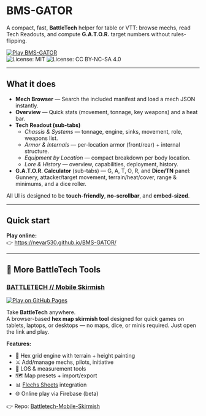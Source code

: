 # BMS-GATOR

A compact, fast, **BattleTech** helper for table or VTT: browse mechs, read Tech Readouts, and compute **G.A.T.O.R.** target numbers without rules-flipping.

[![Play BMS-GATOR](https://img.shields.io/badge/%E2%96%B6%EF%B8%8F%20Play%20BMS--GATOR-0b63f6?style=for-the-badge)](https://nevar530.github.io/BMS-GATOR/)
<br>
![License: MIT](https://img.shields.io/badge/Code-MIT-brightgreen)
![License: CC BY-NC-SA 4.0](https://img.shields.io/badge/Data-CC%20BY--NC--SA%204.0-orange)

---

## What it does

- **Mech Browser** — Search the included manifest and load a mech JSON instantly.
- **Overview** — Quick stats (movement, tonnage, key weapons) and a heat bar.
- **Tech Readout (sub-tabs)**  
  - *Chassis & Systems* — tonnage, engine, sinks, movement, role, weapons list.  
  - *Armor & Internals* — per-location armor (front/rear) + internal structure.  
  - *Equipment by Location* — compact breakdown per body location.  
  - *Lore & History* — overview, capabilities, deployment, history.
- **G.A.T.O.R. Calculator** (sub-tabs) — G, A, T, O, R, and **Dice/TN** panel:
  Gunnery, attacker/target movement, terrain/heat/cover, range & minimums, and a dice roller.

All UI is designed to be **touch-friendly**, **no-scrollbar**, and **embed-sized**.

---

## Quick start

**Play online:**  
👉 https://nevar530.github.io/BMS-GATOR/

---

## 🔗 More BattleTech Tools

### [BATTLETECH // Mobile Skirmish](https://nevar530.github.io/Battletech-Mobile-Skirmish/)
[![Play on GitHub Pages](https://img.shields.io/badge/Play%20Now-GitHub%20Pages-brightgreen?style=for-the-badge)](https://nevar530.github.io/Battletech-Mobile-Skirmish/)

Take **BattleTech** anywhere.  
A browser-based **hex map skirmish tool** designed for quick games on tablets, laptops, or desktops — no maps, dice, or minis required. Just open the link and play.

**Features:**
- 🎲 Hex grid engine with terrain + height painting
- ⚔️ Add/manage mechs, pilots, initiative
- 🔭 LOS & measurement tools
- 🗺 Map presets + import/export
- 📊 [Flechs Sheets](https://sheets.flechs.net) integration
- 🌐 Online play via Firebase (beta)

👉 Repo: [Battletech-Mobile-Skirmish](https://github.com/nevar530/Battletech-Mobile-Skirmish)